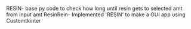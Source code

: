
RESIN- base py code to check how long until resin gets to selected amt from input amt
ResinRein- Implemented 'RESIN' to make a GUI app using Customtkinter
